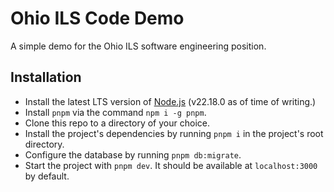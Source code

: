 # Ohio ILS Code Demo

A simple demo for the Ohio ILS software engineering position.

## Installation

- Install the latest LTS version of [Node.js](https://nodejs.org/en/download) (v22.18.0 as of time of writing.)
- Install `pnpm` via the command `npm i -g pnpm`.
- Clone this repo to a directory of your choice.
- Install the project's dependencies by running `pnpm i` in the project's root directory.
- Configure the database by running `pnpm db:migrate`.
- Start the project with `pnpm dev`. It should be available at `localhost:3000` by default.
